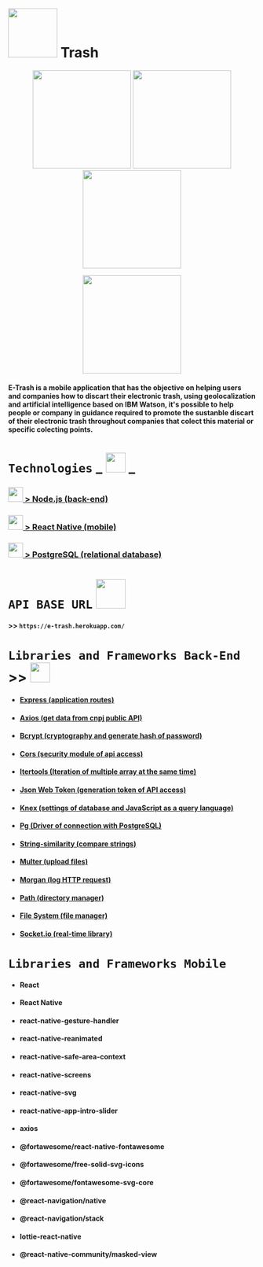 
# <img src="https://user-images.githubusercontent.com/59677362/85182021-d98fbd00-b25d-11ea-9dee-9da6ff65f976.jpg" width=100 /> Trash

<p align="center">
  <img src="https://user-images.githubusercontent.com/59677362/90438223-04559080-e0aa-11ea-88bd-86f3c49bdfaa.png" width=200 />
  <img src="https://user-images.githubusercontent.com/59677362/90438517-75954380-e0aa-11ea-994c-69defdb19555.png" width=200 />
  <img src="https://user-images.githubusercontent.com/59677362/90439152-6fec2d80-e0ab-11ea-825e-84001e5c9187.png" width=200 /> 
</p>

<p align="center">
  <img src="https://user-images.githubusercontent.com/59677362/90439448-f6a10a80-e0ab-11ea-9d57-385018e1474b.png" width=200 />
</p>


#### E-Trash is a mobile application that has the objective on helping users and companies how to discart their electronic trash, using  geolocalization and artificial intelligence based on IBM Watson, it's possible to help people or company in guidance required to promote the sustanble discart of their electronic trash throughout companies that colect this material or specific colecting points.    

# `Technologies` _ <img src="https://user-images.githubusercontent.com/59677362/81365606-f3ff4400-90be-11ea-901d-f27fb5df04cd.png" width=40/> _


### <img src="https://user-images.githubusercontent.com/59677362/81310360-5d00a080-905a-11ea-9e44-366297fab59f.png" width=30/>[ > Node.js (back-end)](https://www.nodejs.org) 

### <img src="https://user-images.githubusercontent.com/59677362/81252655-dc5f8700-8ffc-11ea-9dbc-0041100d3782.png" width=30/>[ > React Native (mobile)](https://www.reactnative.dev) 

### <img src="https://user-images.githubusercontent.com/59677362/81310759-e912c800-905a-11ea-8d00-de268970a0cf.png" width=30 />[ > PostgreSQL (relational database)](https://postgresql.org)


# `API BASE URL` <img src="https://user-images.githubusercontent.com/59677362/83289220-1f0b1e00-a1bb-11ea-8abe-404381063a99.png" width=60/>


#### >> `https://e-trash.herokuapp.com/` 

# `Libraries and Frameworks Back-End` >> <img src="https://user-images.githubusercontent.com/59677362/81249040-0fe9e380-8ff4-11ea-885f-50de3722ecb9.jpeg" width=40 height=40 />


* #### [Express (application routes)](https://www.expressjs.com)
* #### [Axios (get data from cnpj public API)](https://www.npmjs.com/package/axios)
* #### [Bcrypt (cryptography and generate hash of password)](https://www.npmjs.com/package/bcrypt)
* #### [Cors (security module of api access)](https://www.npmjs.com/package/cors)
* #### [Itertools (Iteration of multiple array at the same time)](https://www.npmjs.com/package/itertools)
* #### [Json Web Token (generation token of API access)](https://jwt.io)
* #### [Knex (settings of database and JavaScript as a query language)](https://knexjs.org)
* #### [Pg (Driver of connection with PostgreSQL)](https://www.npmjs.com/package/pg)
* #### [String-similarity (compare strings)](https://www.npmjs.com/package/string-similarity)
* #### [Multer (upload files)](https://www.npmjs.com/package/multer)
* #### [Morgan (log HTTP request)](https://www.npmjs.com/package/morgan)
* #### [Path (directory manager)](https://nodejs.org/dist/latest-v12.x/docs/api/path.html)
* #### [File System (file manager)](https://nodejs.org/dist/latest-v12.x/docs/api/fs.html)
* #### [Socket.io (real-time library)](https://socket.io)

# `Libraries and Frameworks Mobile`

* #### React
* #### React Native
* #### react-native-gesture-handler
* #### react-native-reanimated
* #### react-native-safe-area-context
* #### react-native-screens
* #### react-native-svg
* #### react-native-app-intro-slider
* #### axios
* #### @fortawesome/react-native-fontawesome
* #### @fortawesome/free-solid-svg-icons
* #### @fortawesome/fontawesome-svg-core
* #### @react-navigation/native
* #### @react-navigation/stack
* #### lottie-react-native
* #### @react-native-community/masked-view

